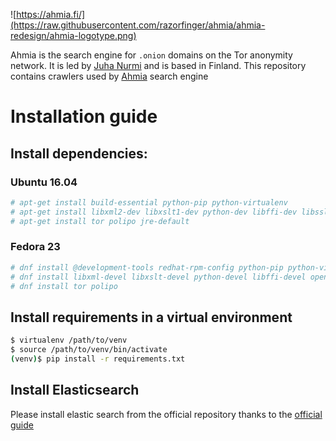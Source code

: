 ![https://ahmia.fi/](https://raw.githubusercontent.com/razorfinger/ahmia/ahmia-redesign/ahmia-logotype.png)

Ahmia is the search engine for `.onion` domains on the Tor anonymity
network. It is led by [Juha Nurmi](//github.com/juhanurmi) and is based
in Finland. This repository contains crawlers used by [Ahmia](https://github.com/ahmia) search engine

# Installation guide

## Install dependencies:

### Ubuntu 16.04
```sh
# apt-get install build-essential python-pip python-virtualenv
# apt-get install libxml2-dev libxslt1-dev python-dev libffi-dev libssl-dev
# apt-get install tor polipo jre-default
```

### Fedora 23
```sh
# dnf install @development-tools redhat-rpm-config python-pip python-virtualenv
# dnf install libxml-devel libxslt-devel python-devel libffi-devel openssl-devel
# dnf install tor polipo
```

## Install requirements in a virtual environment

```sh
$ virtualenv /path/to/venv
$ source /path/to/venv/bin/activate
(venv)$ pip install -r requirements.txt
```

## Install Elasticsearch

Please install elastic search from the official repository thanks to the [official guide](https://www.elastic.co/guide/en/elasticsearch/reference/current/setup-repositories.html)


